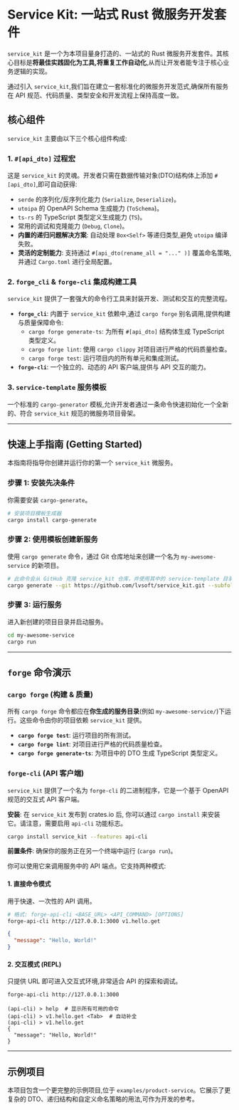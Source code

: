 # Service Kit: 一站式 Rust 微服务开发套件

`service_kit` 是一个为本项目量身打造的、一站式的 Rust 微服务开发套件。其核心目标是**将最佳实践固化为工具,将重复工作自动化**,从而让开发者能专注于核心业务逻辑的实现。

通过引入 `service_kit`,我们旨在建立一套标准化的微服务开发范式,确保所有服务在 API 规范、代码质量、类型安全和开发流程上保持高度一致。

## 核心组件

`service_kit` 主要由以下三个核心组件构成:

### 1. `#[api_dto]` 过程宏

这是 `service_kit` 的灵魂。开发者只需在数据传输对象(DTO)结构体上添加 `#[api_dto]`,即可自动获得:

- `serde` 的序列化/反序列化能力 (`Serialize`, `Deserialize`)。
- `utoipa` 的 OpenAPI Schema 生成能力 (`ToSchema`)。
- `ts-rs` 的 TypeScript 类型定义生成能力 (`TS`)。
- 常用的调试和克隆能力 (`Debug`, `Clone`)。
- **内置的递归问题解决方案**: 自动处理 `Box<Self>` 等递归类型,避免 `utoipa` 编译失败。
- **灵活的定制能力**: 支持通过 `#[api_dto(rename_all = "..."
)]` 覆盖命名策略,并通过 `Cargo.toml` 进行全局配置。

### 2. `forge_cli` & `forge-cli` 集成构建工具

`service_kit` 提供了一套强大的命令行工具来封装开发、测试和交互的完整流程。

- **`forge_cli`**: 内置于 `service_kit` 依赖中,通过 `cargo forge` 别名调用,提供构建与质量保障命令:
    - `cargo forge generate-ts`: 为所有 `#[api_dto]` 结构体生成 TypeScript 类型定义。
    - `cargo forge lint`: 使用 `cargo clippy` 对项目进行严格的代码质量检查。
    - `cargo forge test`: 运行项目内的所有单元和集成测试。
- **`forge-cli`**: 一个独立的、动态的 API 客户端,提供与 API 交互的能力。

### 3. `service-template` 服务模板

一个标准的 `cargo-generator` 模板,允许开发者通过一条命令快速初始化一个全新的、符合 `service_kit` 规范的微服务项目骨架。

---

## 快速上手指南 (Getting Started)

本指南将指导你创建并运行你的第一个 `service_kit` 微服务。

### 步骤 1: 安装先决条件

你需要安装 `cargo-generate`。

```bash
# 安装项目模板生成器
cargo install cargo-generate
```

### 步骤 2: 使用模板创建新服务

使用 `cargo generate` 命令，通过 Git 仓库地址来创建一个名为 `my-awesome-service` 的新项目。

```bash
# 此命令会从 GitHub 克隆 service_kit 仓库，并使用其中的 service-template 目录作为模板
cargo generate --git https://github.com/lvsoft/service_kit.git --subfolder service-template --name my-awesome-service
```

### 步骤 3: 运行服务

进入新创建的项目目录并启动服务。

```bash
cd my-awesome-service
cargo run
```

---

## `forge` 命令演示

### `cargo forge` (构建 & 质量)

所有 `cargo forge` 命令都应在**你生成的服务目录**(例如 `my-awesome-service/`)下运行。这些命令由你的项目依赖 `service_kit` 提供。

- **`cargo forge test`**: 运行项目的所有测试。
- **`cargo forge lint`**: 对项目进行严格的代码质量检查。
- **`cargo forge generate-ts`**: 为项目中的 DTO 生成 TypeScript 类型定义。

### `forge-cli` (API 客户端)

`service_kit` 提供了一个名为 `forge-cli` 的二进制程序，它是一个基于 OpenAPI 规范的交互式 API 客户端。

**安装**:
在 `service_kit` 发布到 crates.io 后, 你可以通过 `cargo install` 来安装它。请注意，需要启用 `api-cli` 功能标志。

```bash
cargo install service_kit --features api-cli
```

**前置条件**: 确保你的服务正在另一个终端中运行 (`cargo run`)。

你可以使用它来调用服务中的 API 端点。它支持两种模式:

#### 1. 直接命令模式

用于快速、一次性的 API 调用。

```sh
# 格式: forge-api-cli <BASE_URL> <API_COMMAND> [OPTIONS]
forge-api-cli http://127.0.0.1:3000 v1.hello.get
```
```json
{
  "message": "Hello, World!"
}
```

#### 2. 交互模式 (REPL)

只提供 URL 即可进入交互式环境,非常适合 API 的探索和调试。

```sh
forge-api-cli http://127.0.0.1:3000
```
```
(api-cli) > help  # 显示所有可用的命令
(api-cli) > v1.hello.get <Tab>  # 自动补全
(api-cli) > v1.hello.get
{
  "message": "Hello, World!"
}
```

---

## 示例项目

本项目包含一个更完整的示例项目,位于 `examples/product-service`。它展示了更复杂的 DTO、递归结构和自定义命名策略的用法,可作为开发的参考。
